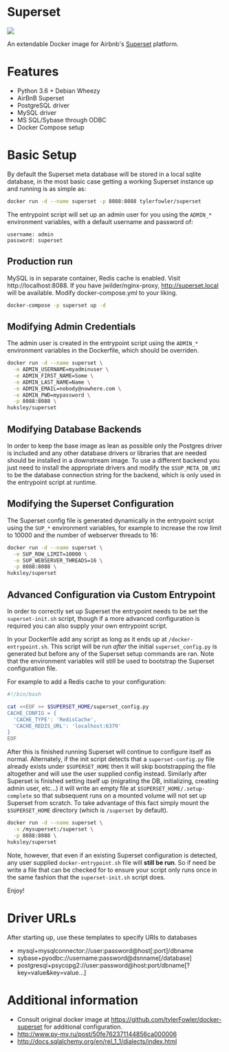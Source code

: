 Superset
===============

[![](https://images.microbadger.com/badges/image/huksley/superset.svg)](https://microbadger.com/images/huksley/superset "Get your own image badge on microbadger.com")

An extendable Docker image for Airbnb's [Superset](https://superset.apache.org/) platform.

# Features

  * Python 3.6 + Debian Wheezy
  * AirBnB Superset
  * PostgreSQL driver
  * MySQL driver
  * MS SQL/Sybase through ODBC
  * Docker Compose setup

# Basic Setup

By default the Superset meta database will be stored in a local sqlite database, in the most basic case getting a working Superset instance up and running is as simple as:

```bash
docker run -d --name superset -p 8088:8088 tylerfowler/superset
```

The entrypoint script will set up an admin user for you using the `ADMIN_*` environment variables, with a default username and password of:

```
username: admin
password: superset
```

## Production run

MySQL is in separate container, Redis cache is enabled. Visit http://localhost:8088. 
If you have jwilder/nginx-proxy, http://superset.local will be available.
Modify docker-compose.yml to your liking.

```bash
docker-compose -p superset up -d
```

## Modifying Admin Credentials

The admin user is created in the entrypoint script using the `ADMIN_*` environment variables in the Dockerfile, which should be overriden.

```bash
docker run -d --name superset \
  -e ADMIN_USERNAME=myadminuser \
  -e ADMIN_FIRST_NAME=Some \
  -e ADMIN_LAST_NAME=Name \
  -e ADMIN_EMAIL=nobody@nowhere.com \
  -e ADMIN_PWD=mypassword \
  -p 8088:8088 \
huksley/superset
```

## Modifying Database Backends

In order to keep the base image as lean as possible only the Postgres driver is included and any other database drivers or libraries that are needed should be installed in a downstream image. To use a different backend you just need to install the appropriate drivers and modify the `$SUP_META_DB_URI` to be the database connection string for the backend, which is only used in the entrypoint script at runtime.

## Modifying the Superset Configuration

The Superset config file is generated dynamically in the entrypoint script using the `SUP_*` environment variables, for example to increase the row limit to 10000 and the number of webserver threads to 16:

```bash
docker run -d --name superset \
  -e SUP_ROW_LIMIT=10000 \
  -e SUP_WEBSERVER_THREADS=16 \
  -p 8088:8088 \
huksley/superset
```

## Advanced Configuration via Custom Entrypoint

In order to correctly set up Superset the entrypoint needs to be set the `superset-init.sh` script, though if a more advanced configuration is required you can also supply your own entrypoint script.

In your Dockerfile add any script as long as it ends up at `/docker-entrypoint.sh`. This script will be run *after* the initial `superset_config.py` is generated but before any of the Superset setup commands are ran. Note that the environment variables will still be used to bootstrap the Superset configuration file.

For example to add a Redis cache to your configuration:
```bash
#!/bin/bash

cat <<EOF >> $SUPERSET_HOME/superset_config.py
CACHE_CONFIG = {
  'CACHE_TYPE': 'RedisCache',
  'CACHE_REDIS_URL': 'localhost:6379'
}
EOF
```

After this is finished running Superset will continue to configure itself as normal. Alternately, if the init script detects that a `superset-config.py` file already exists under `$SUPERSET_HOME` then it will skip bootstrapping the file altogether and will use the user supplied config instead. Similarly after Superset is finished setting itself up (migrating the DB, initializing, creating admin user, etc...) it will write an empty file at `$SUPERSET_HOME/.setup-complete` so that subsequent runs on a mounted volume will not set up Superset from scratch. To take advantage of this fact simply mount the `$SUPERSET_HOME` directory (which is `/superset` by default).

```bash
docker run -d --name superset \
  -v /mysuperset:/superset \
  -p 8088:8088 \
huksley/superset
```

Note, however, that even if an existing Superset configuration is detected, any user supplied `docker-entrypoint.sh` file will **still be run**. So if need be write a file that can be checked for to ensure your script only runs once in the same fashion that the `superset-init.sh` script does.

Enjoy!

# Driver URLs

After starting up, use these templates to specify URIs to databases

  * mysql+mysqlconnector://user:password@host[:port]/dbname
  * sybase+pyodbc://username:password@dsnname[/database]
  * postgresql+psycopg2://user:password@host:port/dbname[?key=value&key=value...]

# Additional information

  * Consult original docker image at https://github.com/tylerFowler/docker-superset for additional configuration.
  * http://www.py-my.ru/post/50fe762371144856ca000006
  * http://docs.sqlalchemy.org/en/rel_1_1/dialects/index.html
